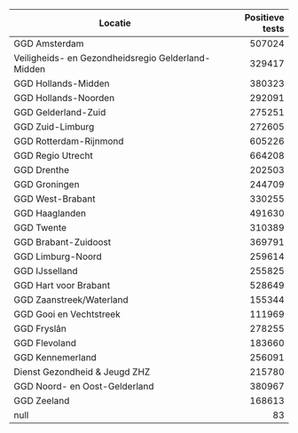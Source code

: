 | Locatie | Positieve tests |
|---------|----------------:|
| GGD Amsterdam                            | 507024 |
| Veiligheids- en Gezondheidsregio Gelderland-Midden | 329417 |
| GGD Hollands-Midden                      | 380323 |
| GGD Hollands-Noorden                     | 292091 |
| GGD Gelderland-Zuid                      | 275251 |
| GGD Zuid-Limburg                         | 272605 |
| GGD Rotterdam-Rijnmond                   | 605226 |
| GGD Regio Utrecht                        | 664208 |
| GGD Drenthe                              | 202503 |
| GGD Groningen                            | 244709 |
| GGD West-Brabant                         | 330255 |
| GGD Haaglanden                           | 491630 |
| GGD Twente                               | 310389 |
| GGD Brabant-Zuidoost                     | 369791 |
| GGD Limburg-Noord                        | 259614 |
| GGD IJsselland                           | 255825 |
| GGD Hart voor Brabant                    | 528649 |
| GGD Zaanstreek/Waterland                 | 155344 |
| GGD Gooi en Vechtstreek                  | 111969 |
| GGD Fryslân                              | 278255 |
| GGD Flevoland                            | 183660 |
| GGD Kennemerland                         | 256091 |
| Dienst Gezondheid & Jeugd ZHZ            | 215780 |
| GGD Noord- en Oost-Gelderland            | 380967 |
| GGD Zeeland                              | 168613 |
| null                                     |    83 |
